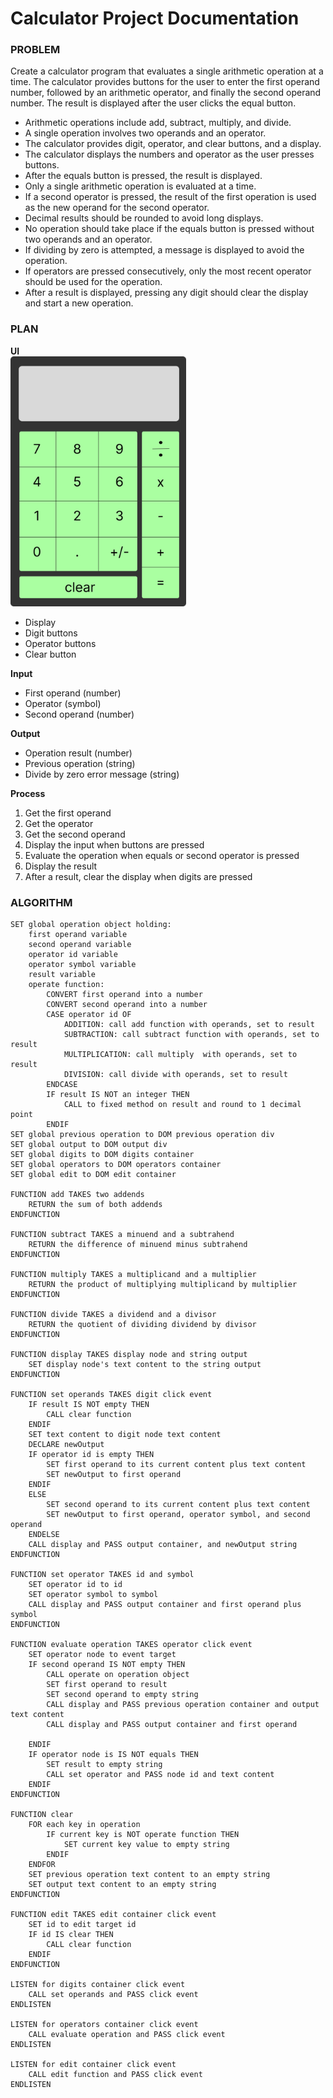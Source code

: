 # Calculator Project Documentation
### PROBLEM
Create a calculator program that evaluates a single arithmetic operation at a time. The calculator provides buttons for the user to enter the first operand number, followed by an arithmetic operator, and finally the second operand number. The result is displayed after the user clicks the equal button.
* Arithmetic operations include add, subtract, multiply, and divide.
* A single operation involves two operands and an operator.
* The calculator provides digit, operator, and clear buttons, and a display.
* The calculator displays the numbers and operator as the user presses buttons.
* After the equals button is pressed, the result is displayed.
* Only a single arithmetic operation is evaluated at a time.
* If a second operator is pressed, the result of the first operation is used as the new operand for the second operator.
* Decimal results should be rounded to avoid long displays.
* No operation should take place if the equals button is pressed without two operands and an operator.
* If dividing by zero is attempted, a message is displayed to avoid the operation.
* If operators are pressed consecutively, only the most recent operator should be used for the operation.
* After a result is displayed, pressing any digit should clear the display and start a new operation.

### PLAN
**UI**  
<img src="./images/calculator-ui.svg" alt="Calculator UI design" height=400px>
- Display
- Digit buttons
- Operator buttons
- Clear button

**Input**
- First operand (number)
- Operator (symbol)
- Second operand (number)

**Output**
- Operation result (number)
- Previous operation (string)
- Divide by zero error message (string)

**Process**
1. Get the first operand
2. Get the operator
3. Get the second operand
4. Display the input when buttons are pressed
5. Evaluate the operation when equals or second operator is pressed 
6. Display the result
7. After a result, clear the display when digits are pressed

### ALGORITHM
```
SET global operation object holding:
    first operand variable
    second operand variable
    operator id variable
    operator symbol variable
    result variable
    operate function:
        CONVERT first operand into a number
        CONVERT second operand into a number
        CASE operator id OF
            ADDITION: call add function with operands, set to result
            SUBTRACTION: call subtract function with operands, set to result
            MULTIPLICATION: call multiply  with operands, set to result
            DIVISION: call divide with operands, set to result
        ENDCASE
        IF result IS NOT an integer THEN
            CALL to fixed method on result and round to 1 decimal point
        ENDIF
SET global previous operation to DOM previous operation div
SET global output to DOM output div
SET global digits to DOM digits container
SET global operators to DOM operators container
SET global edit to DOM edit container

FUNCTION add TAKES two addends
    RETURN the sum of both addends
ENDFUNCTION

FUNCTION subtract TAKES a minuend and a subtrahend
    RETURN the difference of minuend minus subtrahend
ENDFUNCTION

FUNCTION multiply TAKES a multiplicand and a multiplier
    RETURN the product of multiplying multiplicand by multiplier
ENDFUNCTION

FUNCTION divide TAKES a dividend and a divisor
    RETURN the quotient of dividing dividend by divisor
ENDFUNCTION

FUNCTION display TAKES display node and string output
    SET display node's text content to the string output
ENDFUNCTION

FUNCTION set operands TAKES digit click event
    IF result IS NOT empty THEN
        CALL clear function
    ENDIF
    SET text content to digit node text content
    DECLARE newOutput 
    IF operator id is empty THEN
        SET first operand to its current content plus text content
        SET newOutput to first operand
    ENDIF
    ELSE
        SET second operand to its current content plus text content
        SET newOutput to first operand, operator symbol, and second operand
    ENDELSE
    CALL display and PASS output container, and newOutput string
ENDFUNCTION

FUNCTION set operator TAKES id and symbol
    SET operator id to id
    SET operator symbol to symbol
    CALL display and PASS output container and first operand plus symbol
ENDFUNCTION

FUNCTION evaluate operation TAKES operator click event
    SET operator node to event target
    IF second operand IS NOT empty THEN
        CALL operate on operation object
        SET first operand to result
        SET second operand to empty string
        CALL display and PASS previous operation container and output text content
        CALL display and PASS output container and first operand
        
    ENDIF
    IF operator node is IS NOT equals THEN
        SET result to empty string
        CALL set operator and PASS node id and text content
    ENDIF
ENDFUNCTION

FUNCTION clear
    FOR each key in operation
        IF current key is NOT operate function THEN
            SET current key value to empty string
        ENDIF
    ENDFOR
    SET previous operation text content to an empty string
    SET output text content to an empty string
ENDFUNCTION

FUNCTION edit TAKES edit container click event
    SET id to edit target id
    IF id IS clear THEN
        CALL clear function
    ENDIF
ENDFUNCTION

LISTEN for digits container click event
    CALL set operands and PASS click event
ENDLISTEN

LISTEN for operators container click event
    CALL evaluate operation and PASS click event
ENDLISTEN

LISTEN for edit container click event
    CALL edit function and PASS click event
ENDLISTEN
```